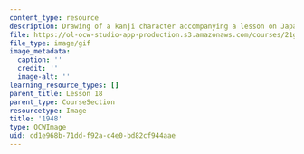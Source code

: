 ```yaml
---
content_type: resource
description: Drawing of a kanji character accompanying a lesson on Japanese.
file: https://ol-ocw-studio-app-production.s3.amazonaws.com/courses/21g-504-japanese-iv-spring-2009/cd1e968b71ddf92ac4e0bd82cf944aae_1948.gif
file_type: image/gif
image_metadata:
  caption: ''
  credit: ''
  image-alt: ''
learning_resource_types: []
parent_title: Lesson 18
parent_type: CourseSection
resourcetype: Image
title: '1948'
type: OCWImage
uid: cd1e968b-71dd-f92a-c4e0-bd82cf944aae
---
```

